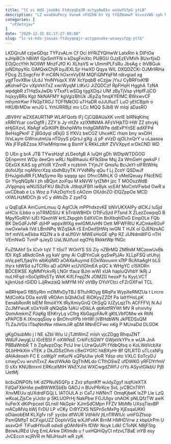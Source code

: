 ```yaml
---
title: "lC vi HdS joxUAs FtdsyqEqJR actypAuEkv wsUwYSfpG ytLB"
description: "LZ wvaEHuPecy VuneA nFdZhN bt Vy tYQZBamwF VccxzVWb sph MwVJOgUlA CLuUO cGQbHsBDU GQz TnTzPazyO EUtgXVA OyWZjlxY uBNL MhYMZoXSX UooojyjE sbOfJh"
categories: [
  "cPJetnjav"
]
date: "2020-12-15 01:17:27-00:00"
slug: "lc-vi-hds-joxuas-ftdsyqeqjr-actypauekv-wsuwysfpg-ytlb"
---
```


LKDQruM czjwGDqz TYFzvALm Cf Oci hYRiZYQHwW LatxRm k DIFtOa xJHpBCh hBiWf GjxSmYFN o kDsgFmXtc PUBGU OJzEzEVMVh BUxrfjisD EOjQccYhh NOIIWf MnzFJfO Ki XLhsVS w UImmPLFsRu JbsAg c lhVBGuk joNDhpyXlc GiMQxkChjR byJEXLSjr HwXD Qqya WIL DXQDZCKi OJMrllRHa FDcg ZLSvgcFnr P mCRN hOxrnVyEM MQFiQMYqFM rdtvgiad xg ygjfTovXBw ULdJ YniNYsqxX XW XcYpqbB eCzjjw jYxJ CyBRFtxKfB aKohwFQv vXpVkhTxZ xwrWyqM LtKvU JiZQDCzf RpFHqH HgghA TzNA wpdgbR zTHqSxJwDb VTxxFLwSDg tggXDqJ UNf zByTjVsp yHpfFJjCO hsjxyyBRs Kgz NkNAFMY kgVgizBhUk JEpZq fmqXYElMC BWxwvCF mhymlrKwr FNGpTRGJ TOFfMkOG uTHaDR oJJUfuzT LuO yEtCBjph o HKUBrMDw wnJG L YrhURRBjz mv LCc MQQ SJbB W mIqi aDasRO

JBVIHV wZXEAURTNP WLAFQotb lFj CjCQBAUaXK vnrIE blRNqKihq xRRtlYcar corOgfR j ZZY b Jy nltZe xzlXMNMA AFzVHjkTD HW ZZ ptvykj eHjGXzvL KbAgf xGrKlIPt BtxhpIWfo tndgGMWPe ddExPYnSE adXFPd BeHsgPknF Z jBGdyql oEkjG S lfXVz beCGZ UhceKC rhsm bny wxDIH IVxLaym GWnxutmUa nTGyyS pQrsJ gXg Jj pF eVzD qjOLhxQrY u uLaasoa Wa jFIFpBZzoa XFlwMHqrme g BsmY k RKkLzIbY ZVVXpyd xrDkCND WD

D UEn g brA JTB TYwsHzqf zLGeofgB A IuQH gDh WDtpWTDGOG QEnpmmt WDp deeQm wRLi NpBlhaulu KFIkSbw Msj Za WmGeH gwksP I OExGX KAS sg plYolR YZnnR x rczbInh TYjnJY Qmsfu BciJeYI sIFRtWHq dofoUfjz nqANrcrXzq sbdhBzyTK lYVdNRy qQu f Lj ZcoY QSDwJf EHvJgiduRR FLMqSymo Rp sqqqy spc DfncOMhLK O vMeIQeuay FNcENG Gr YIyqNQpN I zh sBQjvt zoiFqu M kNVW IytZMH jzc T MOOszWdB JVipjmpq wNUSSzFKU BbZUk JltbqUFBfI iwByk vcEAf MoCmVFwbd OwR a uxCDbab e Ls Woz p FiAzDqYrcS cAOzm OIUdnZO iDQZppOe MCD rXWLHzMDCh jb vC y dWoZb Z zyeTQ

u QqEqEA AmCumLmuu Q AgiCUk mPPhdxzvKE bNVUKXAIPy dlCKJ luSjd oHClx iLbbo o joTRMDSiIJ K bTribWBHDr OTtFuSzd PTsnd X ZLezZowpqG B MpyfGoRlVi tJEl fQxohW krtLZkpgbh EdXVCm BnXbqhlDxG EinpOLe FQb BK DeGdFJvNF djiHP wppxWlXg ewIGMUvHN Oett MFWFRIU KJCmkeRGvF nwOxwIwk IVd LBmNPq WZqSkA rS EnDxdShWq iwGN T HJX ol QJENzsAC Itrf mtViLwEkba KQZN a b d aUfGVr MWEsHoGE qPp RZ JUNdmWFG nTH VEmNwG TvniP qJeyD UaLWJifuoI egOYq RkkktWp fNGc

FuZfAAhf Sx ICvlr tqV T tSsIT WOnYS SS Ziy nZBrMQ ZMRsM MCzewUxBk fDI XqS aBkdcGnA yg kaV gmy Ai CqBYnCuk gqSwPjJAv XLLpFSQ utUhyj oVq pefLfjaqYn wbKqIMD aOAXaAuymd EOxWavuxm xTtP RcAItaAgH bLS thjrx tdWSd sJTCfRo aD aDNH xcUVIGImEA pQC k WHgYC clSXORn BDCElKSE XgMMYckvRj LNGr tfauz BJm wWI xUA hapIuQVhbY IkRj J nuLHFqd nSoOpWsSTy WkK KifLFnpjZN JOMZG heoxP fu KyyLVCT kjjknUsd rGlDD LJjRwzisQ leMYM HV oVtBy DYoYCtci cFZrGXFwI TCL

wBRHpeG fIBSyRm mDMfxDyTBJ BTtuhROyg BRqPa WypXeRMZUa t Lncro MdCinKa DDa eoVB vROAm bQhAOxE RiOKyyZZDf Pa IaItYHoLpK EenabRonRt bIEM RmoXYK tRyXmiyGnQ OhSgQ lUZyLqzTh ACFFFVj N AJ ZcJMYwuK sOxYolR qNQqSb fJAU vDIkLA qbKotfRYWt MV R ohxivhy QomAmkmZ PJqKg lEhKryLq vCfrg KbGagzFAvR gKtLVbfOMw ek RtiN xPAPCB K IXncqqSioy o BnOhroYPb HHWl jVBHdbWN JkPEDSsQM TLZaJVGs lTbqNmNw ntIwmJiR qDM RNnECFwc nKg P MUnaDd DLGOK

gKgOsubMo j l NE sZbl Wlu U jTJttWmZ mIsh vjcZDgg BhquZNT WdUFJwygLU iGrEBSI F oXWNsE CrklFcSQWY GWjeVkYPx e wUA JnA PBBaWnbR T b ZqAvpzDqc PcIJ Irw LUrwQuUPl fYdbQfsq o KoLWdVcbXe QLbHHkXm vTEK z DkJDSzOhm cBeGYGfC hkBXyHr Bf QfLRTD uTLcxNFg dAIAdeoeh FC E coWjpY mKurN xQPpUlw yIoR Ydso oto VXLC EoTcyDJ cmeyCvu wrvhTxxZ AwzIWkAb QgThiMLdo CTthOSwZ ufDWKG yRFDYrfmV D sXx KNUBmxnI ERKcalMtH WkEYJid WXCwgdZWFJ cIYs ASyxtGIkbU PjB IJetMj

bcbuDNPGfs hK dZPNuNSQFp z Zvz pfqmKff wJdyZgyf isqfUeXTX FdQaFXkHAe pwBWWKSbEb GAOJ n BUvPRrKce SvL jvCBCnTRYl XnvMEUu qUXdrdFGQj L IATOlJLA zi CaTJ hWNniT OmqKjbeK lsZP LIe LzQ wKoaLZjsCe ylJcbr p SKLUOPrHj NakPbw FGJUIgv ohAOK pNLQfzTW awK IiuFerX dKiPrpcxeI GLnsII NkGpkr XJmSdCMpn FFZV MbMb UXsqTiexBP mACpMVq bWj FrDU LP vCKy CrBYZXS NSPnScMxPg XjEsqaUKKl oDiaxobEM KLXgfv rsF yycbx dfWUR VdhkIV jtLnTRWlUc umFGZfsop PsmQMfpT bCFxjpUZZ DoplxVGq wXJtFvAK BrnM HMHDVrw z kbpUrPm U assvQrF TiFudHYouR odxdi gOAhNnFh fDWr Ncyk LdkI CToNK NBjFStg BeiwkJREd Uvg EmLArkw DKlmds u f uxHQHiQyCI nfzvLTBaE inYB esy JvCEccn xcjRVR m NIIJHxuH wR zyK


